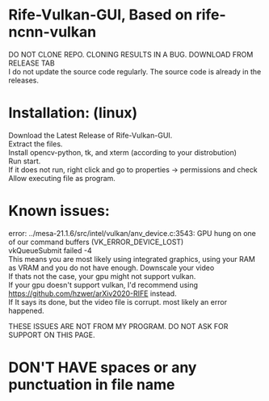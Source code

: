 # Rife-Vulkan-GUI, Based on rife-ncnn-vulkan
DO NOT CLONE REPO. CLONING RESULTS IN A BUG. DOWNLOAD FROM RELEASE TAB <br />
I do not update the source code regularly. The source code is already in the releases.
# Installation: (linux)
Download the Latest Release of Rife-Vulkan-GUI. <br />
Extract the files. <br />
Install opencv-python, tk, and xterm (according to your distrobution)<br /> 
Run start. <br />
If it does not run, right click and go to properties -> permissions and check Allow executing file as program.<br />


# Known issues: <br />
error: ../mesa-21.1.6/src/intel/vulkan/anv_device.c:3543: GPU hung on one of our command buffers (VK_ERROR_DEVICE_LOST) <br />
vkQueueSubmit failed -4 <br />
This means you are most likely using integrated graphics, using your RAM as VRAM and you do not have enough. Downscale your video<br />
If thats not the case, your gpu might not support vulkan. <br />
If your gpu doesn't support vulkan, I'd recommend using https://github.com/hzwer/arXiv2020-RIFE instead. <br />
If It says its done, but the video file is corrupt. most likely an error happened. <br />

THESE ISSUES ARE NOT FROM MY PROGRAM. DO NOT ASK FOR SUPPORT ON THIS PAGE.
# DON'T HAVE spaces or any punctuation in file name

